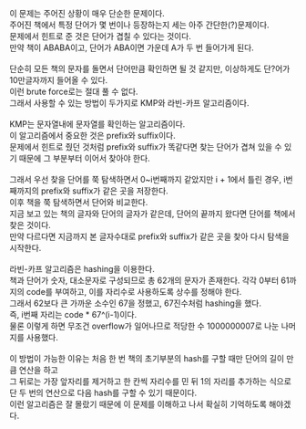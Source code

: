 이 문제는 주어진 상황이 매우 단순한 문제이다.<br>
주어진 책에서 특정 단어가 몇 번이나 등장하는지 세는 아주 간단한(?)문제이다.<br>
문제에서 힌트로 준 것은 단어가 겹칠 수 있다는 것이다.<br>
만약 책이 ABABA이고, 단어가 ABA이면 가운데 A가 두 번 들어가게 된다.<br>
<br>
단순히 모든 책의 문자를 돌면서 단어만큼 확인하면 될 것 같지만, 이상하게도 단?어가 10만글자까지 들어올 수 있다.<br>
이런 brute force로는 절대 풀 수 없다.<br>
그래서 사용할 수 있는 방법이 두가지로 KMP와 라빈-카프 알고리즘이다.<br>
<br>
KMP는 문자열내에 문자열를 확인하는 알고리즘이다.<br>
이 알고리즘에서 중요한 것은 prefix와 suffix이다.<br>
문제에서 힌트로 줬던 것처럼 prefix와 suffix가 똑같다면 찾는 단어가 겹쳐 있을 수 있기 때문에 그 부분부터 이어서 찾아야 한다.<br>
<br>
그래서 우선 찾을 단어를 쭉 탐색하면서 0~i번째까지 같았지만 i + 1에서 틀린 경우, i번째까지의 prefix와 suffix가 같은 곳을 저장한다.<br>
이후 책을 쭉 탐색하면서 단어와 비교한다.<br>
지금 보고 있는 책의 글자와 단어의 글자가 같은데, 단어의 끝까지 왔다면 단어를 책에서 찾은 것이다.<br>
만약 다르다면 지금까지 본 글자수대로 prefix와 suffix가 같은 곳을 찾아 다시 탐색을 시작한다.<br>
<br>
라빈-카프 알고리즘은 hashing을 이용한다.<br>
책과 단어가 숫자, 대소문자로 구성되므로 총 62개의 문자가 존재한다. 각각 0부터 61까지의 code를 부여하고, 이를 자리수로 사용하도록 상수를 정해야 한다.<br>
그래서 62보다 큰 가까운 소수인 67을 정했고, 67진수처럼 hashing을 했다.<br>
즉, i번째 자리는 code * 67^(i-1)이다.<br>
물론 이렇게 하면 무조건 overflow가 일어나므로 적당한 수 1000000007로 나눈 나머지를 사용했다.<br>
<br>
이 방법이 가능한 이유는 처음 한 번 책의 초기부분의 hash를 구할 때만 단어의 길이 만큼 연산을 하고<br>
그 뒤로는 가장 앞자리를 제거하고 한 칸씩 자리수를 민 뒤 1의 자리를 추가하는 식으로<br>
단 두 번의 연산으로 다음 hash를 구할 수 있기 때문이다.<br>
이런 알고리즘은 잘 몰랐기 때문에 이 문제를 이해하고 나서 확실히 기억하도록 해야겠다.<br>
